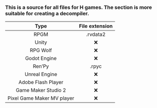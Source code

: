 ### This is a source for all files for H games. The section is more suitable for creating a decompiler.

|     Type      |   File extension   |   
| :---: | :---: |
| RPGM  |  .rvdata2 |
| Unity  | ❌  | 
|  RPG Wolf  | ❌  | 
| Godot Engine  | ❌  | 
| Ren’Py  | .rpyc  | 
| Unreal Engine  | ❌  | 
| Adobe Flash Player  | ❌  | 
| Game Maker Studio 2  | ❌  | 
| Pixel Game Maker MV player  | ❌  | 
